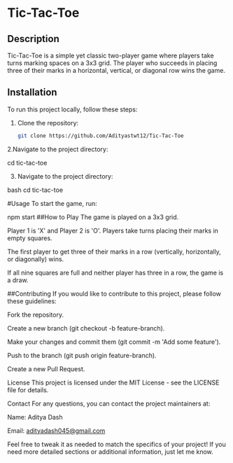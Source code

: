 # Tic-Tac-Toe

## Description
Tic-Tac-Toe is a simple yet classic two-player game where players take turns marking spaces on a 3x3 grid. The player who succeeds in placing three of their marks in a horizontal, vertical, or diagonal row wins the game.

## Installation
To run this project locally, follow these steps:

1. Clone the repository:
   ```bash
   git clone https://github.com/Adityastwt12/Tic-Tac-Toe
2.Navigate to the project directory:


cd tic-tac-toe

3. Navigate to the project directory:

bash
cd tic-tac-toe

#Usage
To start the game, run:


npm start
##How to Play
The game is played on a 3x3 grid.

Player 1 is 'X' and Player 2 is 'O'. Players take turns placing their marks in empty squares.

The first player to get three of their marks in a row (vertically, horizontally, or diagonally) wins.

If all nine squares are full and neither player has three in a row, the game is a draw.

##Contributing
If you would like to contribute to this project, please follow these guidelines:

Fork the repository.

Create a new branch (git checkout -b feature-branch).

Make your changes and commit them (git commit -m 'Add some feature').

Push to the branch (git push origin feature-branch).

Create a new Pull Request.

License
This project is licensed under the MIT License - see the LICENSE file for details.

Contact
For any questions, you can contact the project maintainers at:

Name: Aditya Dash

Email: adityadash045@gmail.com 


Feel free to tweak it as needed to match the specifics of your project! If you need more detailed sections or additional information, just let me know.
